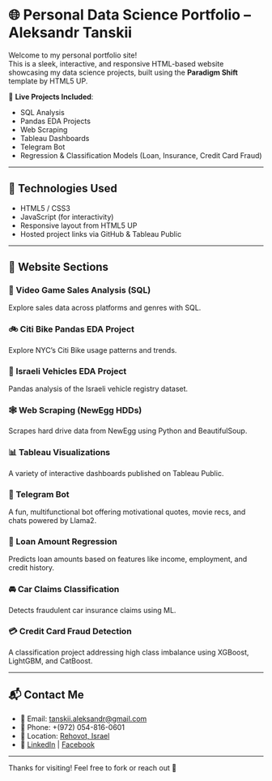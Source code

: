 # 🌐 Personal Data Science Portfolio – Aleksandr Tanskii

Welcome to my personal portfolio site!  
This is a sleek, interactive, and responsive HTML-based website showcasing my data science projects, built using the **Paradigm Shift** template by HTML5 UP.

📍 **Live Projects Included**:
- SQL Analysis
- Pandas EDA Projects
- Web Scraping
- Tableau Dashboards
- Telegram Bot
- Regression & Classification Models (Loan, Insurance, Credit Card Fraud)

---

## 🧰 Technologies Used

- HTML5 / CSS3
- JavaScript (for interactivity)
- Responsive layout from HTML5 UP
- Hosted project links via GitHub & Tableau Public

---

## 🧭 Website Sections

### 🔗 Video Game Sales Analysis (SQL)
Explore sales data across platforms and genres with SQL.

### 🚲 Citi Bike Pandas EDA Project
Explore NYC’s Citi Bike usage patterns and trends.

### 🚗 Israeli Vehicles EDA Project
Pandas analysis of the Israeli vehicle registry dataset.

### 🕸️ Web Scraping (NewEgg HDDs)
Scrapes hard drive data from NewEgg using Python and BeautifulSoup.

### 📊 Tableau Visualizations
A variety of interactive dashboards published on Tableau Public.

### 🤖 Telegram Bot
A fun, multifunctional bot offering motivational quotes, movie recs, and chats powered by Llama2.

### 🏦 Loan Amount Regression
Predicts loan amounts based on features like income, employment, and credit history.

### 🚘 Car Claims Classification
Detects fraudulent car insurance claims using ML.

### 💳 Credit Card Fraud Detection
A classification project addressing high class imbalance using XGBoost, LightGBM, and CatBoost.

---

## 📬 Contact Me

- 📧 Email: tanskii.aleksandr@gmail.com  
- 📱 Phone: +(972) 054-816-0601  
- 📍 Location: [Rehovot, Israel](https://goo.gl/maps/4qUBsPoC2ZL3YfeD9)  
- 🔗 [LinkedIn](https://www.linkedin.com/in/tanskiialeksandr/) | [Facebook](https://www.facebook.com/alexander.tanskiy/)

---


Thanks for visiting! Feel free to fork or reach out 🤝
